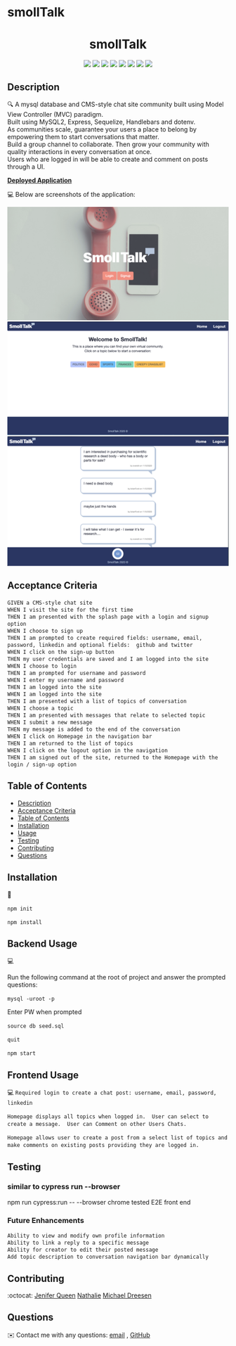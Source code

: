 # smollTalk
<h1 align="center">smollTalk</h1>
  
<p align="center">
    <img src="https://img.shields.io/badge/javascript-yellow" />
    <img src="https://img.shields.io/badge/express-orange" />
    <img src="https://img.shields.io/badge/sequelize-purple"  />
    <img src="https://img.shields.io/badge/handlebars-red"  />
    <img src="https://img.shields.io/badge/mySQL-blue"  />
    <img src="https://img.shields.io/badge/dotenv-green" />
    <img src="https://img.shields.io/badge/cypress-pink.svg" />
    <img src="https://img.shields.io/badge/license-MIT-black.svg" />
</p>
   
## Description

🔍 A mysql database and CMS-style chat site community built using Model View Controller (MVC) paradigm. 
  <br>Built using MySQL2, Express, Sequelize, Handlebars and dotenv. <br>
   As communities scale, guarantee your users a place to belong by empowering them to start conversations that matter. <br>
   Build a group channel to collaborate. Then grow your community with quality interactions in every conversation at once.<br>
   Users who are logged in will be able to create and comment on posts through a UI.

**[Deployed Application](https://limitless-shelf-64509.herokuapp.com/)**
  
💻 Below are screenshots of the application:
  
![create sign up: smollTalk](./public/images/create_acct.png)
![homepage: smollTalk](./public/images/homepage.png)
![conversation: smollTalk](./public/images/conversation.png)



## Acceptance Criteria

```
GIVEN a CMS-style chat site
WHEN I visit the site for the first time 
THEN I am presented with the splash page with a login and signup option
WHEN I choose to sign up 
THEN I am prompted to create required fields: username, email, password, linkedin and optional fields:  github and twitter
WHEN I click on the sign-up button
THEN my user credentials are saved and I am logged into the site
WHEN I choose to login 
THEN I am prompted for username and password
WHEN I enter my username and password
THEN I am logged into the site
WHEN I am logged into the site 
THEN I am presented with a list of topics of conversation 
WHEN I choose a topic
THEN I am presented with messages that relate to selected topic
WHEN I submit a new message 
THEN my message is added to the end of the conversation
WHEN I click on Homepage in the navigation bar 
THEN I am returned to the list of topics
WHEN I click on the logout option in the navigation
THEN I am signed out of the site, returned to the Homepage with the login / sign-up option
```
   
## Table of Contents
- [Description](#description)
- [Acceptance Criteria](#acceptance-criteria)
- [Table of Contents](#table-of-contents)
- [Installation](#installation)
- [Usage](#usage)
- [Testing](#testing)
- [Contributing](#contributing)
- [Questions](#questions)

## Installation
💾   
  
`npm init`

`npm install`
  
## Backend Usage
💻   
  
Run the following command at the root of  project and answer the prompted questions:

`mysql -uroot -p`

Enter PW when prompted

`source db seed.sql`

`quit`

`npm start`

## Frontend Usage
💻 
`Required login to create a chat post: username, email, password, linkedin`

`Homepage displays all topics when logged in.  User can select to create a message.  User can Comment on other Users Chats. `

`Homepage allows user to create a post from a select list of topics and make comments on existing posts providing they are logged in.`

## Testing

### similar to cypress run --browser <name>
npm run cypress:run -- --browser chrome
tested E2E front end 

### Future Enhancements
```
Ability to view and modify own profile information
Ability to link a reply to a specific message
Ability for creator to edit their posted message 
Add topic description to conversation navigation bar dynamically 

```

## Contributing
:octocat: [Jenifer Queen](https://queen-stack.github.io/Challeng2/)
[Nathalie](https://github.com/natswatch)
[Michael Dreesen](https://github.com/mdreesen)

## Questions
✉️ Contact me with any questions: [email](mailto:jenf_queen@yahoo.com) , [GitHub](https://github.com/queen-stack)<br/>


